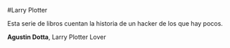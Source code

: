 #Larry Plotter

Esta serie de libros cuentan la historia de un hacker de los que hay pocos.

**Agustin Dotta**, Larry Plotter Lover
